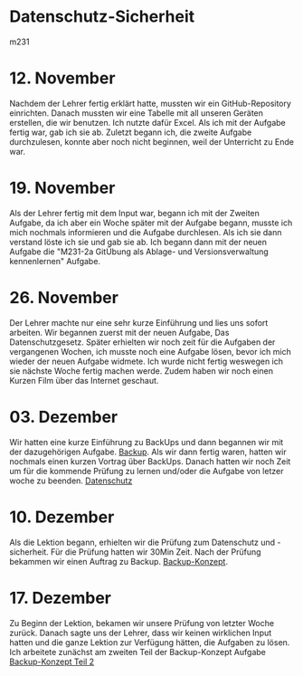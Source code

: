 # Datenschutz-Sicherheit
m231

# 12. November

Nachdem der Lehrer fertig erklärt hatte, mussten wir ein GitHub-Repository einrichten. Danach mussten wir eine Tabelle mit all unseren Geräten erstellen, die wir benutzen. Ich nutzte dafür Excel. Als ich mit der Aufgabe fertig war, gab ich sie ab. Zuletzt begann ich, die zweite Aufgabe durchzulesen, konnte aber noch nicht beginnen, weil der Unterricht zu Ende war.

# 19. November

Als der Lehrer fertig mit dem Input war, begann ich mit der Zweiten Aufgabe, da ich aber ein Woche später mit der Aufgabe begann, musste ich mich nochmals informieren und die Aufgabe durchlesen. Als ich sie dann verstand löste ich sie und gab sie ab. Ich begann dann mit der neuen Aufgabe die "M231-2a GitÜbung als Ablage- und Versionsverwaltung kennenlernen" Aufgabe. 

# 26. November

Der Lehrer machte nur eine sehr kurze Einführung und lies uns sofort arbeiten. Wir begannen zuerst mit der neuen Aufgabe, Das Datenschutzgesetz. Später erhielten wir noch zeit für die Aufgaben der vergangenen Wochen, ich musste noch eine Aufgabe lösen, bevor ich mich wieder der neuen Aufgabe widmete. Ich wurde nicht fertig weswegen ich sie nächste Woche fertig machen werde. Zudem haben wir noch einen Kurzen Film über das Internet geschaut.
 
# 03. Dezember

Wir hatten eine kurze Einführung zu BackUps und dann begannen wir mit der dazugehörigen Aufgabe. [Backup](https://github.com/dgdecorso/Datenschutz-Sicherheit/blob/main/backup.md). Als wir dann fertig waren, hatten wir nochmals einen kurzen Vortrag über BackUps. Danach hatten wir noch Zeit um für die kommende Prüfung zu lernen und/oder die Aufgabe von letzer woche zu beenden. [Datenschutz](https://github.com/dgdecorso/Datenschutz-Sicherheit/blob/main/03_DateschutzRecht.md)

# 10. Dezember

Als die Lektion begann, erhielten wir die Prüfung zum Datenschutz und -sicherheit. Für die Prüfung hatten wir 30Min Zeit. Nach der Prüfung bekammen wir einen Auftrag zu Backup. [Backup-Konzept](https://github.com/dgdecorso/Datenschutz-Sicherheit/blob/main/04_BackupKonzept.md).

# 17. Dezember 

 Zu Beginn der Lektion, bekamen wir unsere Prüfung von letzter Woche zurück. Danach sagte uns der Lehrer, dass wir keinen wirklichen Input hatten und die ganze Lektion zur Verfügung hätten, die Aufgaben zu lösen. Ich arbeitete zunächst am zweiten Teil der Backup-Konzept Aufgabe [Backup-Konzept Teil 2](https://github.com/dgdecorso/Datenschutz-Sicherheit/edit/main/README.md)
